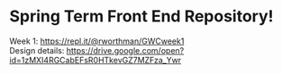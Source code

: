 # Spring Term Front End Repository!

Week 1: https://repl.it/@rworthman/GWCweek1
<br>
Design details: https://drive.google.com/open?id=1zMXI4RGCabEFsR0HTkevGZ7MZFza_Ywr
<br>

